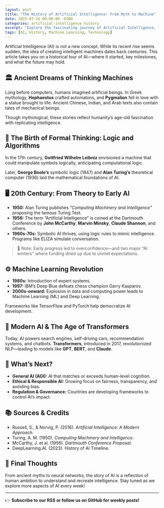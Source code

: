 ```yaml
---
layout: post
title: "The History of Artificial Intelligence: From Myth to Machine"
date: 2025-07-16 09:00:00 -0300
categories: artificial-intelligence history
excerpt: "Explore the fascinating journey of Artificial Intelligence, from ancient myths and philosophy to modern deep learning and AGI aspirations."
tags: [AI, History, Machine Learning, Technology]
---
```


Artificial Intelligence (AI) is not a new concept. While its recent rise seems sudden, the idea of creating intelligent machines dates back centuries. This article takes you on a historical tour of AI—where it started, key milestones, and what the future may hold.

## 🏛️ Ancient Dreams of Thinking Machines

Long before computers, humans imagined artificial beings. In Greek mythology, **Hephaestus** crafted automatons, and **Pygmalion** fell in love with a statue brought to life. Ancient Chinese, Indian, and Arab texts also contain tales of mechanical beings.

Though mythological, these stories reflect humanity’s age-old fascination with replicating intelligence.

## 🧠 The Birth of Formal Thinking: Logic and Algorithms

In the 17th century, **Gottfried Wilhelm Leibniz** envisioned a machine that could manipulate symbols logically, anticipating computational logic.

Later, **George Boole’s** symbolic logic (1847) and **Alan Turing’s** theoretical computer (1936) laid the mathematical foundations of AI.

## 🖥️ 20th Century: From Theory to Early AI

- **1950:** Alan Turing publishes _"Computing Machinery and Intelligence"_ proposing the famous Turing Test.
- **1956:** The term “Artificial Intelligence” is coined at the Dartmouth Conference by **John McCarthy**, **Marvin Minsky**, **Claude Shannon**, and others.
- **1960s-70s:** Symbolic AI thrives, using logic rules to mimic intelligence. Programs like ELIZA simulate conversation.

> 📌 Note: Early progress led to overconfidence—and two major “AI winters” where funding dried up due to unmet expectations.

## ⚙️ Machine Learning Revolution

- **1980s:** Introduction of expert systems.
- **1997:** IBM’s Deep Blue defeats chess champion Garry Kasparov.
- **2000s-onward:** Explosion in data and computing power leads to Machine Learning (ML) and Deep Learning.

Frameworks like TensorFlow and PyTorch help democratize AI development.

## 🧠 Modern AI & The Age of Transformers

Today, AI powers search engines, self-driving cars, recommendation systems, and chatbots. **Transformers**, introduced in 2017, revolutionized NLP—leading to models like **GPT**, **BERT**, and **Claude**.

## 🧭 What’s Next?

- **General AI (AGI):** AI that matches or exceeds human-level cognition.
- **Ethical & Responsible AI:** Growing focus on fairness, transparency, and avoiding bias.
- **Regulation & Governance:** Countries are developing frameworks to control AI’s impact.

## 📚 Sources & Credits

- Russell, S., & Norvig, P. (2016). *Artificial Intelligence: A Modern Approach*.
- Turing, A. M. (1950). *Computing Machinery and Intelligence*.
- McCarthy, J. et al. (1956). *Dartmouth Conference Proposal*.
- DeepLearning.AI. (2023). History of AI Timeline.

## 🙌 Final Thoughts

From ancient myths to neural networks, the story of AI is a reflection of human ambition to understand and recreate intelligence. Stay tuned as we explore more aspects of AI every week!

---

👉 **Subscribe to our RSS or follow us on GitHub for weekly posts!**
